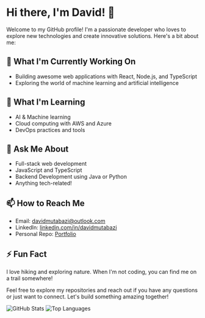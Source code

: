 # Hi there, I'm David! 👋

Welcome to my GitHub profile! I'm a passionate developer who loves to explore new technologies and create innovative solutions. Here's a bit about me:

## 🔭 What I'm Currently Working On
- Building awesome web applications with React, Node.js, and TypeScript
- Exploring the world of machine learning and artificial intelligence

## 🌱 What I'm Learning
- AI & Machine learning
- Cloud computing with AWS and Azure
- DevOps practices and tools

## 💬 Ask Me About
- Full-stack web development
- JavaScript and TypeScript
- Backend Development using Java or Python
- Anything tech-related!

## 📫 How to Reach Me
- Email: [davidmutabazi@outlook.com](mailto:davidmutabazi@outlook.com)
- LinkedIn: [linkedin.com/in/davidmutabazi](https://www.linkedin.com/in/davidmutabazi)
- Personal Repo: [Portfolio](https://mutabd.vercel.app/) 

## ⚡ Fun Fact
I love hiking and exploring nature. When I'm not coding, you can find me on a trail somewhere!

Feel free to explore my repositories and reach out if you have any questions or just want to connect. Let's build something amazing together!

![GitHub Stats](https://github-readme-stats.vercel.app/api?username=mmtbz&show_icons=true&theme=radical)
![Top Languages](https://github-readme-stats.vercel.app/api/top-langs/?username=mmtbz&layout=compact&theme=radical)
